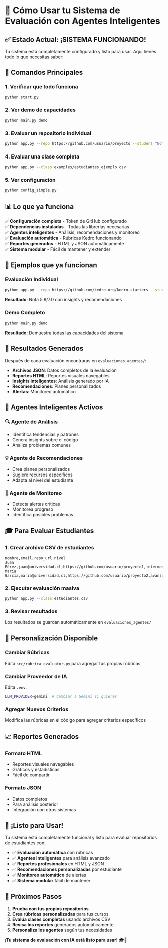 # 🎯 Cómo Usar tu Sistema de Evaluación con Agentes Inteligentes

## ✅ Estado Actual: ¡SISTEMA FUNCIONANDO!

Tu sistema está completamente configurado y listo para usar. Aquí tienes todo lo que necesitas saber:

## 🚀 Comandos Principales

### **1. Verificar que todo funciona**
```bash
python start.py
```

### **2. Ver demo de capacidades**
```bash
python main.py demo
```

### **3. Evaluar un repositorio individual**
```bash
python app.py --repo https://github.com/usuario/proyecto --student "Nombre Estudiante"
```

### **4. Evaluar una clase completa**
```bash
python app.py --class examples/estudiantes_ejemplo.csv
```

### **5. Ver configuración**
```bash
python config_simple.py
```

## 📊 Lo que ya funciona

✅ **Configuración completa** - Token de GitHub configurado  
✅ **Dependencias instaladas** - Todas las librerías necesarias  
✅ **Agentes inteligentes** - Análisis, recomendaciones y monitoreo  
✅ **Evaluación automática** - Rúbricas Kedro funcionando  
✅ **Reportes generados** - HTML y JSON automáticamente  
✅ **Sistema modular** - Fácil de mantener y extender  

## 🎯 Ejemplos que ya funcionan

### Evaluación Individual
```bash
python app.py --repo https://github.com/kedro-org/kedro-starters --student "Ana García"
```
**Resultado**: Nota 5.8/7.0 con insights y recomendaciones

### Demo Completo
```bash
python main.py demo
```
**Resultado**: Demuestra todas las capacidades del sistema

## 📁 Resultados Generados

Después de cada evaluación encontrarás en `evaluaciones_agentes/`:
- **Archivos JSON**: Datos completos de la evaluación
- **Reportes HTML**: Reportes visuales navegables
- **Insights inteligentes**: Análisis generado por IA
- **Recomendaciones**: Planes personalizados
- **Alertas**: Monitoreo automático

## 🤖 Agentes Inteligentes Activos

### 🔍 Agente de Análisis
- Identifica tendencias y patrones
- Genera insights sobre el código
- Analiza problemas comunes

### 💡 Agente de Recomendaciones
- Crea planes personalizados
- Sugiere recursos específicos
- Adapta al nivel del estudiante

### 🚨 Agente de Monitoreo
- Detecta alertas críticas
- Monitorea progreso
- Identifica posibles problemas

## 🎓 Para Evaluar Estudiantes

### 1. Crear archivo CSV de estudiantes
```csv
nombre,email,repo_url,nivel
Juan Pérez,juan@universidad.cl,https://github.com/usuario/proyecto1,intermedio
María García,maria@universidad.cl,https://github.com/usuario/proyecto2,avanzado
```

### 2. Ejecutar evaluación masiva
```bash
python app.py --class estudiantes.csv
```

### 3. Revisar resultados
Los resultados se guardan automáticamente en `evaluaciones_agentes/`

## 🔧 Personalización Disponible

### Cambiar Rúbricas
Edita `src/rubrica_evaluator.py` para agregar tus propias rúbricas

### Cambiar Proveedor de IA
Edita `.env`:
```bash
LLM_PROVIDER=gemini  # Cambiar a Gemini si quieres
```

### Agregar Nuevos Criterios
Modifica las rúbricas en el código para agregar criterios específicos

## 📈 Reportes Generados

### Formato HTML
- Reportes visuales navegables
- Gráficos y estadísticas
- Fácil de compartir

### Formato JSON
- Datos completos
- Para análisis posterior
- Integración con otros sistemas

## 🎉 ¡Listo para Usar!

Tu sistema está completamente funcional y listo para evaluar repositorios de estudiantes con:

- ✅ **Evaluación automática** con rúbricas
- ✅ **Agentes inteligentes** para análisis avanzado
- ✅ **Reportes profesionales** en HTML y JSON
- ✅ **Recomendaciones personalizadas** por estudiante
- ✅ **Monitoreo automático** de alertas
- ✅ **Sistema modular** fácil de mantener

## 🚀 Próximos Pasos

1. **Prueba con tus propios repositorios**
2. **Crea rúbricas personalizadas** para tus cursos
3. **Evalúa clases completas** usando archivos CSV
4. **Revisa los reportes** generados automáticamente
5. **Personaliza los agentes** según tus necesidades

**¡Tu sistema de evaluación con IA está listo para usar!** 🎓🤖
